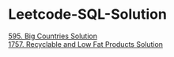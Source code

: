 # Leetcode-SQL-Solution

<a href="https://leetcode.com/problems/big-countries/description/?envType=study-plan&id=sql-i"> 595. Big Countries <a>   <a href="https://github.com/CIANPINGPENG/Leetcode-SQL-Solution/blob/main/SQL/595.%20Big%20Countries"> Solution <a>  
<a href="[https://leetcode.com/problems/big-countries/description/?envType=study-plan&id=sql-i](https://leetcode.com/problems/recyclable-and-low-fat-products/description/?envType=study-plan&id=sql-i)"> 1757. Recyclable and Low Fat Products <a>   <a href="[https://github.com/CIANPINGPENG/Leetcode-SQL-Solution/blob/main/SQL/595.%20Big%20Countries](https://github.com/CIANPINGPENG/Leetcode-SQL-Solution/blob/main/SQL/1757.%20Recyclable%20and%20Low%20Fat%20Products)"> Solution <a>  

